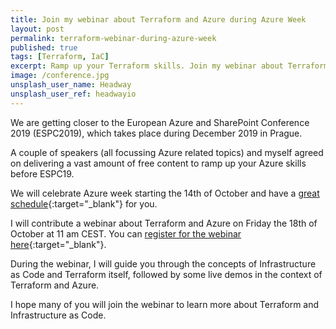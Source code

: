 ```yaml
---
title: Join my webinar about Terraform and Azure during Azure Week
layout: post
permalink: terraform-webinar-during-azure-week
published: true
tags: [Terraform, IaC]
excerpt: Ramp up your Terraform skills. Join my webinar about Terraform and Azure on the 18th of October as part of Azure Week.
image: /conference.jpg
unsplash_user_name: Headway
unsplash_user_ref: headwayio
---
```


We are getting closer to the European Azure and SharePoint Conference 2019 (ESPC2019), which takes place during December 2019 in Prague.

A couple of speakers (all focussing Azure related topics) and myself agreed on delivering a vast amount of free content to ramp up your Azure skills before ESPC19.

We will celebrate Azure week starting the 14th of October and have a [great schedule](https://www.sharepointeurope.com/azure-week/){:target="_blank"}  for you.  

I will contribute a webinar about Terraform and Azure on Friday the 18th of October at 11 am CEST. You can [register for the webinar here](https://www.sharepointeurope.com/azure-week/#form){:target="_blank"}.

During the webinar, I will guide you through the concepts of Infrastructure as Code and Terraform itself, followed by some live demos in the context of Terraform and Azure.

I hope many of you will join the webinar to learn more about Terraform and Infrastructure as Code.
